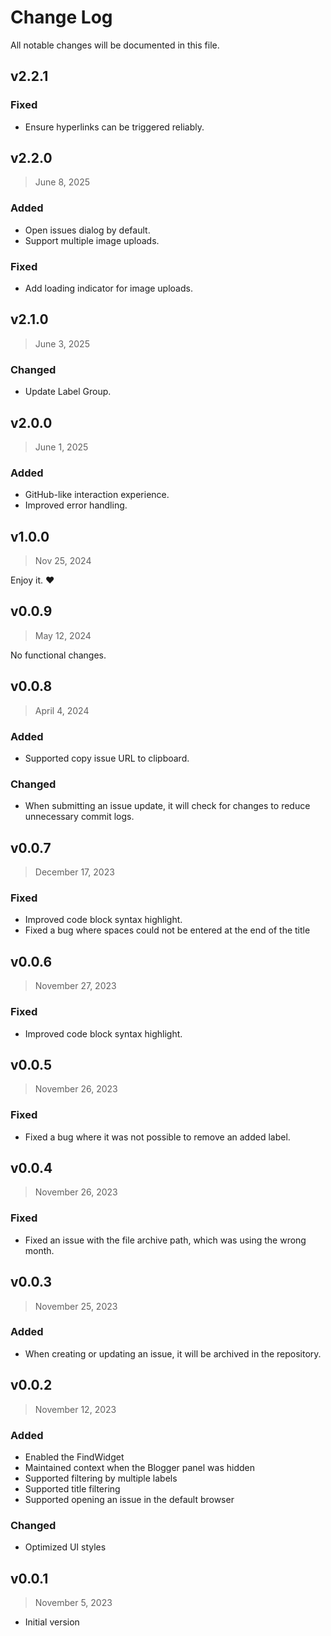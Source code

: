 # Change Log

All notable changes will be documented in this file.

## v2.2.1

### Fixed

- Ensure hyperlinks can be triggered reliably.

## v2.2.0

> June 8, 2025

### Added

- Open issues dialog by default.
- Support multiple image uploads.

### Fixed

- Add loading indicator for image uploads.

## v2.1.0

> June 3, 2025

### Changed

- Update Label Group.

## v2.0.0

> June 1, 2025

### Added

- GitHub-like interaction experience.
- Improved error handling.

## v1.0.0

> Nov 25, 2024

Enjoy it. ❤️

## v0.0.9

> May 12, 2024

No functional changes.

## v0.0.8

> April 4, 2024

### Added

- Supported copy issue URL to clipboard.

### Changed

- When submitting an issue update, it will check for changes to reduce unnecessary commit logs.

## v0.0.7

> December 17, 2023

### Fixed

- Improved code block syntax highlight.
- Fixed a bug where spaces could not be entered at the end of the title

## v0.0.6

> November 27, 2023

### Fixed

- Improved code block syntax highlight.

## v0.0.5

> November 26, 2023

### Fixed

- Fixed a bug where it was not possible to remove an added label.

## v0.0.4

> November 26, 2023

### Fixed

- Fixed an issue with the file archive path, which was using the wrong month.

## v0.0.3

> November 25, 2023

### Added

- When creating or updating an issue, it will be archived in the repository.

## v0.0.2

> November 12, 2023

### Added

- Enabled the FindWidget
- Maintained context when the Blogger panel was hidden
- Supported filtering by multiple labels
- Supported title filtering
- Supported opening an issue in the default browser

### Changed

- Optimized UI styles

## v0.0.1

> November 5, 2023

- Initial version
